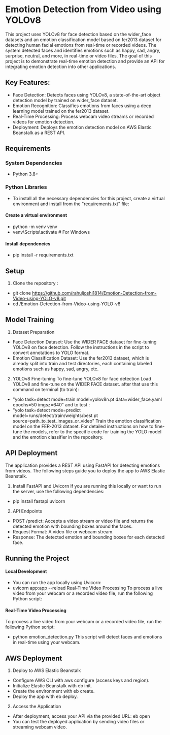 # Emotion Detection from Video using YOLOv8
This project uses YOLOv8 for face detection based on the wider_face datasets and an emotion classification model based on fer2013 dataset for detecting human facial emotions from real-time or recorded videos. The system detected faces and identifies emotions such as happy, sad, angry, surprise, neutral, and more, in real-time or video files. The goal of this project is to demonstrate real-time emotion detection and provide an API for integrating emotion detection into other applications.
## Key Features:
- Face Detection: Detects faces using YOLOv8, a state-of-the-art object detection model by trained on wider_face dataset.
- Emotion Recognition: Classifies emotions from faces using a deep learning model trained on the fer2013 dataset.
- Real-Time Processing: Process webcam video streams or recorded videos for emotion detection.
- Deployment: Deploys the emotion detection model on AWS Elastic Beanstalk as a REST API.

## Requirements
### System Dependencies
- Python 3.8+
### Python Libraries
- To install all the necessary dependencies for this project, create a virtual environment and install from the "requirements.txt" file:
#### Create a virtual environment
- python -m venv venv
- venv\Scripts\activate     # For Windows
#### Install dependencies
- pip install -r requirements.txt

## Setup
1. Clone the repository :
- git clone https://github.com/rahuljoshi1814/Emotion-Detection-from-Video-using-YOLO-v8.git
- cd /Emotion-Detection-from-Video-using-YOLO-v8

## Model Training
1. Dataset Preparation
- Face Detection Dataset: Use the WIDER FACE dataset for fine-tuning YOLOv8 on face detection. Follow the instructions in the script to convert annotations to YOLO format.
- Emotion Classification Dataset: Use the fer2013 dataset, which is already split into train and test directories, each containing labeled emotions such as happy, sad, angry, etc.
2. YOLOv8 Fine-tuning
To fine-tune YOLOv8 for face detection
Load YOLOv8 and fine-tune on the WIDER FACE dataset.
after that use this command on terminal (to train):
- "yolo task=detect mode=train model=yolov8n.pt data=wider_face.yaml epochs=50 imgsz=640"
and to test :
- "yolo task=detect mode=predict model=runs/detect/train/weights/best.pt source=path_to_test_images_or_video"
Train the emotion classification model on the FER-2013 dataset.
For detailed instructions on how to fine-tune the models, refer to the specific code for training the YOLO model and the emotion classifier in the repository.

## API Deployment
The application provides a REST API using FastAPI for detecting emotions from videos. The following steps guide you to deploy the app to AWS Elastic Beanstalk.

1. Install FastAPI and Uvicorn
If you are running this locally or want to run the server, use the following dependencies:
- pip install fastapi uvicorn
2. API Endpoints
- POST /predict: Accepts a video stream or video file and returns the detected emotion with bounding boxes around the faces.
- Request Format: A video file or webcam stream.
- Response: The detected emotion and bounding boxes for each detected face.

## Running the Project
#### Local Development
- You can run the app locally using Uvicorn:
- uvicorn app:app --reload
Real-Time Video Processing
To process a live video from your webcam or a recorded video file, run the following Python script:
#### Real-Time Video Processing
To process a live video from your webcam or a recorded video file, run the following Python script:
- python emotion_detection.py
This script will detect faces and emotions in real-time using your webcam.

## AWS Deployment
1. Deploy to AWS Elastic Beanstalk
- Configure AWS CLI with aws configure (access keys and region).
- Initialize Elastic Beanstalk with eb init.
- Create the environment with eb create.
- Deploy the app with eb deploy.
2. Access the Application
- After deployment, access your API via the provided URL: eb open
- You can test the deployed application by sending video files or streaming webcam video.




